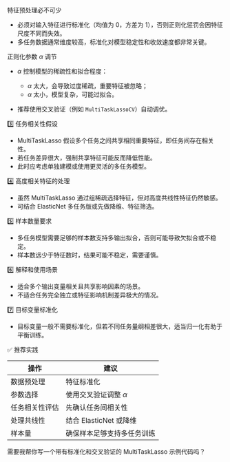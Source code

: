 特征预处理必不可少

- 必须对输入特征进行标准化（均值为 0，方差为 1），否则正则化惩罚会因特征尺度不同而失效。
- 多任务数据通常维度较高，标准化对模型稳定性和收敛速度都非常关键。

正则化参数 $\alpha$ 调节

- $\alpha$ 控制模型的稀疏性和拟合程度：

  - $\alpha$ 太大，会导致过度稀疏，重要特征被忽略；
  - $\alpha$ 太小，模型复杂，可能过拟合。

- 推荐使用交叉验证（例如 `MultiTaskLassoCV`）自动调优。

3️⃣ 任务相关性假设

- MultiTaskLasso 假设多个任务之间共享相同重要特征，即任务间存在相关性。
- 若任务差异很大，强制共享特征可能反而降低性能。
- 此时应考虑单独建模或使用更灵活的多任务模型。

4️⃣ 高度相关特征的处理

- 虽然 MultiTaskLasso 通过组稀疏选择特征，但对高度共线性特征仍然敏感。
- 可结合 ElasticNet 多任务版或先做降维、特征筛选。

5️⃣ 样本数量要求

- 多任务模型需要足够的样本数支持多输出拟合，否则可能导致欠拟合或不稳定。
- 样本数远少于特征数时，结果可能不稳定，需要谨慎。

6️⃣ 解释和使用场景

- 适合多个输出变量相关且共享影响因素的场景。
- 不适合任务完全独立或特征影响机制差异极大的情况。

7️⃣ 目标变量标准化

- 目标变量一般不需要标准化，但若不同任务量纲相差很大，适当归一化有助于平衡训练。

✅ 推荐实践

| 操作           | 建议                       |
| -------------- | -------------------------- |
| 数据预处理     | 特征标准化                 |
| 参数选择       | 使用交叉验证调整 $\alpha$  |
| 任务相关性评估 | 先确认任务间相关性         |
| 处理共线性     | 结合 ElasticNet 或降维     |
| 样本量         | 确保样本足够支持多任务训练 |

需要我帮你写一个带有标准化和交叉验证的 MultiTaskLasso 示例代码吗？
